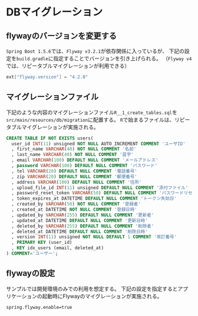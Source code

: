 # DBマイグレーション

## flywayのバージョンを変更する

`Spring Boot 1.5.6`では、`Flyway v3.2.1`が依存関係に入っているが、
下記の設定を`build.gradle`に指定することでバージョンを引き上げられる。
（`Flyway v4`では、リピータブルマイグレーションが利用できる）

```groovy
ext["flyway.version"] = "4.2.0"
```

## マイグレーションファイル

下記のような内容のマイグレーションファイル`R__1_create_tables.sql`を`src/main/resources/db/migration`に配置する。
`R`で始まるファイルは、リピータブルマイグレーションが実施される。

```sql
CREATE TABLE IF NOT EXISTS users(
  user_id INT(11) unsigned NOT NULL AUTO_INCREMENT COMMENT 'ユーザID'
  , first_name VARCHAR(40) NOT NULL COMMENT '名前'
  , last_name VARCHAR(40) NOT NULL COMMENT '苗字'
  , email VARCHAR(100) DEFAULT NULL COMMENT 'メールアドレス'
  , password VARCHAR(100) DEFAULT NULL COMMENT 'パスワード'
  , tel VARCHAR(20) DEFAULT NULL COMMENT '電話番号'
  , zip VARCHAR(20) DEFAULT NULL COMMENT '郵便番号'
  , address VARCHAR(100) DEFAULT NULL COMMENT '住所'
  , upload_file_id INT(11) unsigned DEFAULT NULL COMMENT '添付ファイル'
  , password_reset_token VARCHAR(50) DEFAULT NULL COMMENT 'パスワードリセットトークン'
  , token_expires_at DATETIME DEFAULT NULL COMMENT 'トークン失効日'
  , created_by VARCHAR(50) NOT NULL COMMENT '登録者'
  , created_at DATETIME NOT NULL COMMENT '登録日時'
  , updated_by VARCHAR(255) DEFAULT NULL COMMENT '更新者'
  , updated_at DATETIME DEFAULT NULL COMMENT '更新日時'
  , deleted_by VARCHAR(255) DEFAULT NULL COMMENT '削除者'
  , deleted_at DATETIME DEFAULT NULL COMMENT '削除日時'
  , version INT(11) unsigned NOT NULL DEFAULT 1 COMMENT '改訂番号'
  , PRIMARY KEY (user_id)
  , KEY idx_users (email, deleted_at)
) COMMENT='ユーザー';
```

## flywayの設定

サンプルでは開発環境のみでの利用を想定する。
下記の設定を指定するとアプリケーションの起動時にFlywayのマイグレーションが実施される。

```properties
spring.flyway.enable=true
```
